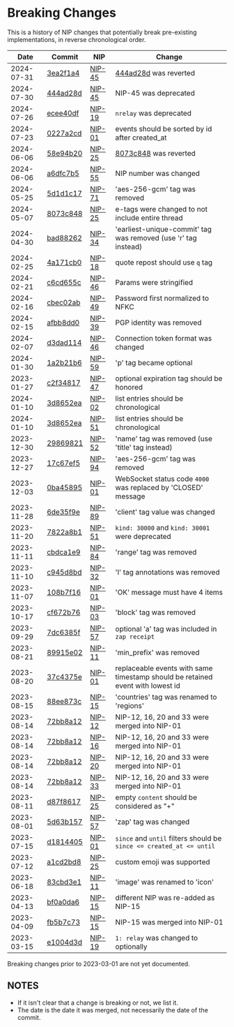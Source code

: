 # Breaking Changes

This is a history of NIP changes that potentially break pre-existing implementations, in
reverse chronological order.

| Date        | Commit    | NIP      | Change |
| ----------- | --------- | -------- | ------ |
| 2024-07-31  | [3ea2f1a4](https://github.com/nostr-protocol/nips/commit/3ea2f1a4) | [NIP-45](45.md) | [444ad28d](https://github.com/nostr-protocol/nips/commit/444ad28d) was reverted |
| 2024-07-30  | [444ad28d](https://github.com/nostr-protocol/nips/commit/444ad28d) | [NIP-45](45.md) | NIP-45 was deprecated |
| 2024-07-26  | [ecee40df](https://github.com/nostr-protocol/nips/commit/ecee40df) | [NIP-19](19.md) | `nrelay` was deprecated |
| 2024-07-23  | [0227a2cd](https://github.com/nostr-protocol/nips/commit/0227a2cd) | [NIP-01](01.md) | events should be sorted by id after created_at |
| 2024-06-06  | [58e94b20](https://github.com/nostr-protocol/nips/commit/58e94b20) | [NIP-25](25.md) | [8073c848](https://github.com/nostr-protocol/nips/commit/8073c848) was reverted |
| 2024-06-06  | [a6dfc7b5](https://github.com/nostr-protocol/nips/commit/a6dfc7b5) | [NIP-55](55.md) | NIP number was changed |
| 2024-05-25  | [5d1d1c17](https://github.com/nostr-protocol/nips/commit/5d1d1c17) | [NIP-71](71.md) | 'aes-256-gcm' tag was removed |
| 2024-05-07  | [8073c848](https://github.com/nostr-protocol/nips/commit/8073c848) | [NIP-25](25.md) | e-tags were changed to not include entire thread |
| 2024-04-30  | [bad88262](https://github.com/nostr-protocol/nips/commit/bad88262) | [NIP-34](34.md) | 'earliest-unique-commit' tag was removed (use 'r' tag instead) |
| 2024-02-25  | [4a171cb0](https://github.com/nostr-protocol/nips/commit/4a171cb0) | [NIP-18](18.md) | quote repost should use `q` tag |
| 2024-02-21  | [c6cd655c](https://github.com/nostr-protocol/nips/commit/c6cd655c) | [NIP-46](46.md) | Params were stringified |
| 2024-02-16  | [cbec02ab](https://github.com/nostr-protocol/nips/commit/cbec02ab) | [NIP-49](49.md) | Password first normalized to NFKC |
| 2024-02-15  | [afbb8dd0](https://github.com/nostr-protocol/nips/commit/afbb8dd0) | [NIP-39](39.md) | PGP identity was removed |
| 2024-02-07  | [d3dad114](https://github.com/nostr-protocol/nips/commit/d3dad114) | [NIP-46](46.md) | Connection token format was changed |
| 2024-01-30  | [1a2b21b6](https://github.com/nostr-protocol/nips/commit/1a2b21b6) | [NIP-59](59.md) | 'p' tag became optional |
| 2023-01-27  | [c2f34817](https://github.com/nostr-protocol/nips/commit/c2f34817) | [NIP-47](47.md) | optional expiration tag should be honored |
| 2024-01-10  | [3d8652ea](https://github.com/nostr-protocol/nips/commit/3d8652ea) | [NIP-02](02.md) | list entries should be chronological |
| 2024-01-10  | [3d8652ea](https://github.com/nostr-protocol/nips/commit/3d8652ea) | [NIP-51](51.md) | list entries should be chronological |
| 2023-12-30  | [29869821](https://github.com/nostr-protocol/nips/commit/29869821) | [NIP-52](52.md) | 'name' tag was removed (use 'title' tag instead) |
| 2023-12-27  | [17c67ef5](https://github.com/nostr-protocol/nips/commit/17c67ef5) | [NIP-94](94.md) | 'aes-256-gcm' tag was removed |
| 2023-12-03  | [0ba45895](https://github.com/nostr-protocol/nips/commit/0ba45895) | [NIP-01](01.md) | WebSocket status code `4000` was replaced by 'CLOSED' message |
| 2023-11-28  | [6de35f9e](https://github.com/nostr-protocol/nips/commit/6de35f9e) | [NIP-89](89.md) | 'client' tag value was changed |
| 2023-11-20  | [7822a8b1](https://github.com/nostr-protocol/nips/commit/7822a8b1) | [NIP-51](51.md) | `kind: 30000` and `kind: 30001` were deprecated |
| 2023-11-11  | [cbdca1e9](https://github.com/nostr-protocol/nips/commit/cbdca1e9) | [NIP-84](84.md) | 'range' tag was removed |
| 2023-11-10  | [c945d8bd](https://github.com/nostr-protocol/nips/commit/c945d8bd) | [NIP-32](32.md) | 'l' tag annotations was removed |
| 2023-11-07  | [108b7f16](https://github.com/nostr-protocol/nips/commit/108b7f16) | [NIP-01](01.md) | 'OK' message must have 4 items |
| 2023-10-17  | [cf672b76](https://github.com/nostr-protocol/nips/commit/cf672b76) | [NIP-03](03.md) | 'block' tag was removed |
| 2023-09-29  | [7dc6385f](https://github.com/nostr-protocol/nips/commit/7dc6385f) | [NIP-57](57.md) | optional 'a' tag was included in `zap receipt` |
| 2023-08-21  | [89915e02](https://github.com/nostr-protocol/nips/commit/89915e02) | [NIP-11](11.md) | 'min_prefix' was removed |
| 2023-08-20  | [37c4375e](https://github.com/nostr-protocol/nips/commit/37c4375e) | [NIP-01](01.md) | replaceable events with same timestamp should be retained event with lowest id |
| 2023-08-15  | [88ee873c](https://github.com/nostr-protocol/nips/commit/88ee873c) | [NIP-15](15.md) | 'countries' tag was renamed to 'regions' |
| 2023-08-14  | [72bb8a12](https://github.com/nostr-protocol/nips/commit/72bb8a12) | [NIP-12](12.md) | NIP-12, 16, 20 and 33 were merged into NIP-01 |
| 2023-08-14  | [72bb8a12](https://github.com/nostr-protocol/nips/commit/72bb8a12) | [NIP-16](16.md) | NIP-12, 16, 20 and 33 were merged into NIP-01 |
| 2023-08-14  | [72bb8a12](https://github.com/nostr-protocol/nips/commit/72bb8a12) | [NIP-20](20.md) | NIP-12, 16, 20 and 33 were merged into NIP-01 |
| 2023-08-14  | [72bb8a12](https://github.com/nostr-protocol/nips/commit/72bb8a12) | [NIP-33](33.md) | NIP-12, 16, 20 and 33 were merged into NIP-01 |
| 2023-08-11  | [d87f8617](https://github.com/nostr-protocol/nips/commit/d87f8617) | [NIP-25](25.md) | empty `content` should be considered as "+" |
| 2023-08-01  | [5d63b157](https://github.com/nostr-protocol/nips/commit/5d63b157) | [NIP-57](57.md) | 'zap' tag was changed |
| 2023-07-15  | [d1814405](https://github.com/nostr-protocol/nips/commit/d1814405) | [NIP-01](01.md) | `since` and `until` filters should be `since <= created_at <= until` |
| 2023-07-12  | [a1cd2bd8](https://github.com/nostr-protocol/nips/commit/a1cd2bd8) | [NIP-25](25.md) | custom emoji was supported |
| 2023-06-18  | [83cbd3e1](https://github.com/nostr-protocol/nips/commit/83cbd3e1) | [NIP-11](11.md) | 'image' was renamed to 'icon' |
| 2023-04-13  | [bf0a0da6](https://github.com/nostr-protocol/nips/commit/bf0a0da6) | [NIP-15](15.md) | different NIP was re-added as NIP-15 |
| 2023-04-09  | [fb5b7c73](https://github.com/nostr-protocol/nips/commit/fb5b7c73) | [NIP-15](15.md) | NIP-15 was merged into NIP-01 |
| 2023-03-15  | [e1004d3d](https://github.com/nostr-protocol/nips/commit/e1004d3d) | [NIP-19](19.md) | `1: relay` was changed to optionally |

Breaking changes prior to 2023-03-01 are not yet documented.

## NOTES

- If it isn't clear that a change is breaking or not, we list it.
- The date is the date it was merged, not necessarily the date of the commit.

